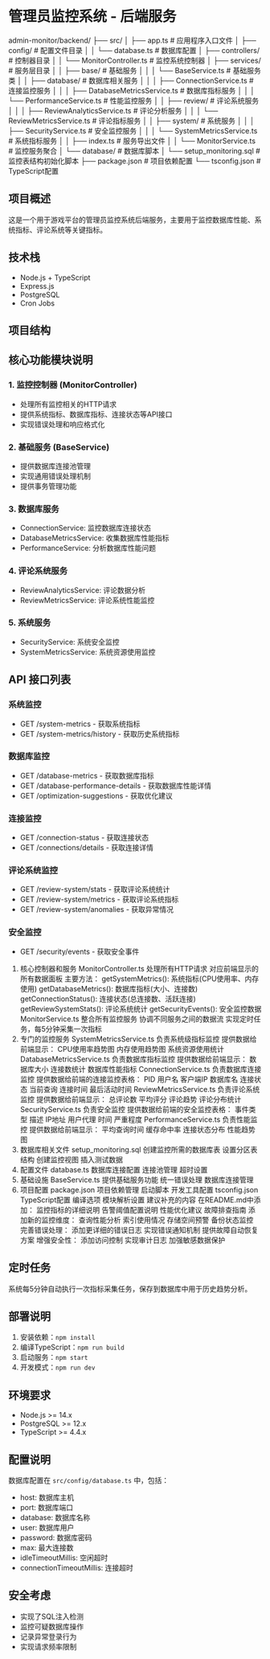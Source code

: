 # 管理员监控系统 - 后端服务

admin-monitor/backend/
├── src/
│ ├── app.ts # 应用程序入口文件
│ ├── config/ # 配置文件目录
│ │ └── database.ts # 数据库配置
│ ├── controllers/ # 控制器目录
│ │ └── MonitorController.ts # 监控系统控制器
│ ├── services/ # 服务层目录
│ │ ├── base/ # 基础服务
│ │ │ └── BaseService.ts # 基础服务类
│ │ ├── database/ # 数据库相关服务
│ │ │ ├── ConnectionService.ts # 连接监控服务
│ │ │ ├── DatabaseMetricsService.ts # 数据库指标服务
│ │ │ └── PerformanceService.ts # 性能监控服务
│ │ ├── review/ # 评论系统服务
│ │ │ ├── ReviewAnalyticsService.ts # 评论分析服务
│ │ │ └── ReviewMetricsService.ts # 评论指标服务
│ │ ├── system/ # 系统服务
│ │ │ ├── SecurityService.ts # 安全监控服务
│ │ │ └── SystemMetricsService.ts # 系统指标服务
│ │ ├── index.ts # 服务导出文件
│ │ └── MonitorService.ts # 监控服务聚合
│ └── database/ # 数据库脚本
│ └── setup_monitoring.sql # 监控表结构初始化脚本
├── package.json # 项目依赖配置
└── tsconfig.json # TypeScript配置

## 项目概述
这是一个用于游戏平台的管理员监控系统后端服务，主要用于监控数据库性能、系统指标、评论系统等关键指标。

## 技术栈
- Node.js + TypeScript
- Express.js
- PostgreSQL
- Cron Jobs

## 项目结构 

## 核心功能模块说明

### 1. 监控控制器 (MonitorController)
- 处理所有监控相关的HTTP请求
- 提供系统指标、数据库指标、连接状态等API接口
- 实现错误处理和响应格式化

### 2. 基础服务 (BaseService)
- 提供数据库连接池管理
- 实现通用错误处理机制
- 提供事务管理功能

### 3. 数据库服务
- ConnectionService: 监控数据库连接状态
- DatabaseMetricsService: 收集数据库性能指标
- PerformanceService: 分析数据库性能问题

### 4. 评论系统服务
- ReviewAnalyticsService: 评论数据分析
- ReviewMetricsService: 评论系统性能监控

### 5. 系统服务
- SecurityService: 系统安全监控
- SystemMetricsService: 系统资源使用监控

## API 接口列表

### 系统监控
- GET /system-metrics - 获取系统指标
- GET /system-metrics/history - 获取历史系统指标

### 数据库监控
- GET /database-metrics - 获取数据库指标
- GET /database-performance-details - 获取数据库性能详情
- GET /optimization-suggestions - 获取优化建议

### 连接监控
- GET /connection-status - 获取连接状态
- GET /connections/details - 获取连接详情

### 评论系统监控
- GET /review-system/stats - 获取评论系统统计
- GET /review-system/metrics - 获取评论系统指标
- GET /review-system/anomalies - 获取异常情况

### 安全监控
- GET /security/events - 获取安全事件


1. 核心控制器和服务
MonitorController.ts
处理所有HTTP请求
对应前端显示的所有数据面板
主要方法：
getSystemMetrics(): 系统指标(CPU使用率、内存使用)
getDatabaseMetrics(): 数据库指标(大小、连接数)
getConnectionStatus(): 连接状态(总连接数、活跃连接)
getReviewSystemStats(): 评论系统统计
getSecurityEvents(): 安全监控数据
MonitorService.ts
整合所有监控服务
协调不同服务之间的数据流
实现定时任务，每5分钟采集一次指标
2. 专门的监控服务
SystemMetricsService.ts
负责系统级指标监控
提供数据给前端显示：
CPU使用率趋势图
内存使用趋势图
系统资源使用统计
DatabaseMetricsService.ts
负责数据库指标监控
提供数据给前端显示：
数据库大小
连接数统计
数据库性能指标
ConnectionService.ts
负责数据库连接监控
提供数据给前端的连接监控表格：
PID
用户名
客户端IP
数据库名
连接状态
当前查询
连接时间
最后活动时间
ReviewMetricsService.ts
负责评论系统监控
提供数据给前端显示：
总评论数
平均评分
评论趋势
评论分布统计
SecurityService.ts
负责安全监控
提供数据给前端的安全监控表格：
事件类型
描述
IP地址
用户代理
时间
严重程度
PerformanceService.ts
负责性能监控
提供数据给前端显示：
平均查询时间
缓存命中率
连接状态分布
性能趋势图
3. 数据库相关文件
setup_monitoring.sql
创建监控所需的数据库表
设置分区表结构
创建监控视图
插入测试数据
4. 配置文件
database.ts
数据库连接配置
连接池管理
超时设置
5. 基础设施
BaseService.ts
提供基础服务功能
统一错误处理
数据库连接管理
6. 项目配置
package.json
项目依赖管理
启动脚本
开发工具配置
tsconfig.json
TypeScript配置
编译选项
模块解析设置
建议补充的内容
在README.md中添加：
监控指标的详细说明
告警阈值配置说明
性能优化建议
故障排查指南
添加新的监控维度：
查询性能分析
索引使用情况
存储空间预警
备份状态监控
完善错误处理：
添加更详细的错误日志
实现错误通知机制
提供故障自动恢复方案
增强安全性：
添加访问控制
实现审计日志
加强敏感数据保护
## 定时任务
系统每5分钟自动执行一次指标采集任务，保存到数据库中用于历史趋势分析。

## 部署说明
1. 安装依赖：`npm install`
2. 编译TypeScript：`npm run build`
3. 启动服务：`npm start`
4. 开发模式：`npm run dev`

## 环境要求
- Node.js >= 14.x
- PostgreSQL >= 12.x
- TypeScript >= 4.4.x

## 配置说明
数据库配置在 `src/config/database.ts` 中，包括：
- host: 数据库主机
- port: 数据库端口
- database: 数据库名称
- user: 数据库用户
- password: 数据库密码
- max: 最大连接数
- idleTimeoutMillis: 空闲超时
- connectionTimeoutMillis: 连接超时

## 安全考虑
- 实现了SQL注入检测
- 监控可疑数据库操作
- 记录异常登录行为
- 实现请求频率限制